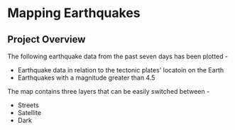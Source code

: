 # Mapping Earthquakes

## Project Overview
The following earthquake data from the past seven days has been plotted -
- Earthquake data in relation to the tectonic plates' locatoin on the Earth
- Earthquakes with a magnitude greater than 4.5

The map contains three layers that can be easily switched between -
- Streets
- Satellite
- Dark
